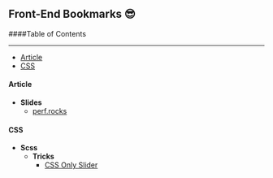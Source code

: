 ## Front-End Bookmarks :sunglasses:

####Table of Contents

---

+ [Article](#article)
+ [CSS](#css)

#### Article
- __Slides__
  + [perf.rocks](http://perf.rocks/)

#### CSS

- __Scss__
  - __Tricks__
    + [CSS Only Slider](https://blog.significa.pt/css-only-slider-71727effff0b#.3fmdqg71g)
